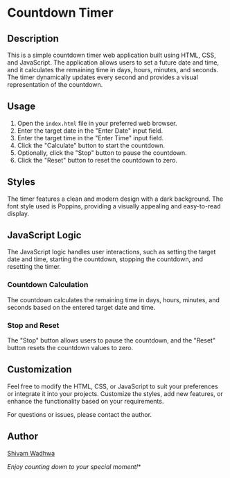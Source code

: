 # Countdown Timer



## Description

This is a simple countdown timer web application built using HTML, CSS, and JavaScript. The application allows users to set a future date and time, and it calculates the remaining time in days, hours, minutes, and seconds. The timer dynamically updates every second and provides a visual representation of the countdown.

## Usage

1. Open the `index.html` file in your preferred web browser.
2. Enter the target date in the "Enter Date" input field.
3. Enter the target time in the "Enter Time" input field.
4. Click the "Calculate" button to start the countdown.
5. Optionally, click the "Stop" button to pause the countdown.
6. Click the "Reset" button to reset the countdown to zero.

## Styles

The timer features a clean and modern design with a dark background. The font style used is Poppins, providing a visually appealing and easy-to-read display.

## JavaScript Logic

The JavaScript logic handles user interactions, such as setting the target date and time, starting the countdown, stopping the countdown, and resetting the timer.

### Countdown Calculation

The countdown calculates the remaining time in days, hours, minutes, and seconds based on the entered target date and time.

### Stop and Reset

The "Stop" button allows users to pause the countdown, and the "Reset" button resets the countdown values to zero.

## Customization

Feel free to modify the HTML, CSS, or JavaScript to suit your preferences or integrate it into your projects. Customize the styles, add new features, or enhance the functionality based on your requirements.

For questions or issues, please contact the author.


## Author 

[Shivam Wadhwa](http://github.com/wadhwashivam)


*Enjoy counting down to your special moment!**
